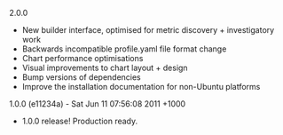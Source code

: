 2.0.0
 - New builder interface, optimised for metric discovery + investigatory work
 - Backwards incompatible profile.yaml file format change
 - Chart performance optimisations
 - Visual improvements to chart layout + design
 - Bump versions of dependencies
 - Improve the installation documentation for non-Ubuntu platforms

1.0.0 (e11234a) - Sat Jun 11 07:56:08 2011 +1000

 - 1.0.0 release! Production ready.

